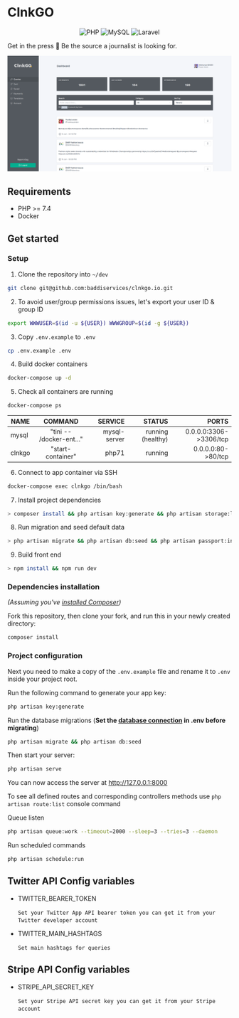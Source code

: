 # ClnkGO

<p align="center">
    <img alt="PHP" src="https://img.shields.io/badge/php-%23777BB4.svg?&style=for-the-badge&logo=php&logoColor=white"/> <img alt="MySQL" src="https://img.shields.io/badge/mysql-%2300f.svg?&style=for-the-badge&logo=mysql&logoColor=white"/> <img alt="Laravel" src="https://img.shields.io/badge/laravel%20-%23FF2D20.svg?&style=for-the-badge&logo=laravel&logoColor=white"/>
</p>


Get in the press 📰 Be the source a journalist is looking for.

![screenshot](./screenshot.png)

## Requirements

- PHP >= 7.4
- Docker

## Get started

### Setup

1. Clone the repository into `~/dev`

```bash
git clone git@github.com:baddiservices/clnkgo.io.git
```

2. To avoid user/group permissions issues, let's export your user ID & group ID

```bash
export WWWUSER=$(id -u ${USER}) WWWGROUP=$(id -g ${USER})
```

3. Copy `.env.example` to `.env`

```bash
cp .env.example .env
```

4. Build docker containers

```bash
docker-compose up -d
```

5. Check all containers are running

```bash
docker-compose ps
```

| NAME          |        COMMAND         |       SERVICE |            STATUS |                                          PORTS |
|---------------|:----------------------:|--------------:|------------------:|-----------------------------------------------:|
| mysql | "tini -- /docker-ent…" | mysql-server | running (healthy) |                         0.0.0.0:3306->3306/tcp |
| clnkgo   |   "start-container"    |         php71 |           running |                             0.0.0.0:80->80/tcp |

6. Connect to app container via SSH

```bash
docker-compose exec clnkgo /bin/bash
```

7. Install project dependencies

```bash
> composer install && php artisan key:generate && php artisan storage:link
```

8. Run migration and seed default data

```bash
> php artisan migrate && php artisan db:seed && php artisan passport:install
```

9. Build front end

```bash
> npm install && npm run dev
```

### Dependencies installation

*(Assuming you've [installed Composer](https://getcomposer.org/doc/00-intro.md))*

Fork this repository, then clone your fork, and run this in your newly created directory:

``` bash
composer install
```

### Project configuration

Next you need to make a copy of the `.env.example` file and rename it to `.env` inside your project root.

Run the following command to generate your app key:

``` bash
php artisan key:generate
```

Run the database migrations (**Set the [database connection](https://laravel.com/docs/8.x/database#configuration) in .env before migrating**)

``` bash
php artisan migrate && php artisan db:seed
```

Then start your server:

``` bash
php artisan serve
```
You can now access the server at http://127.0.0.1:8000

To see all defined routes and corresponding controllers methods use `php artisan route:list` console command

Queue listen

``` bash
php artisan queue:work --timeout=2000 --sleep=3 --tries=3 --daemon
```

Run scheduled commands

``` bash
php artisan schedule:run
```

## Twitter API Config variables

- TWITTER_BEARER_TOKEN

    `Set your Twitter App API bearer token you can get it from your Twitter developer account`
    
- TWITTER_MAIN_HASHTAGS

    `Set main hashtags for queries`
    
## Stripe API Config variables

- STRIPE_API_SECRET_KEY

    `Set your Stripe API secret key you can get it from your Stripe account`
